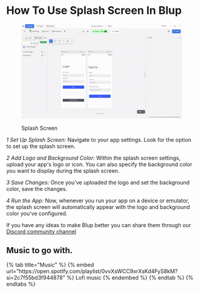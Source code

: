 # How To Use Splash Screen In Blup

<figure><img src=".gitbook/assets/splash-screen.gif" alt="Splash Screen"><figcaption><p>Splash Screen</p></figcaption></figure>

*1 Set Up Splash Screen:* Navigate to your app settings. Look for the option to set up the splash screen.

*2 Add Logo and Background Color:* Within the splash screen settings, upload your app's logo or icon. You can also specify the background color you want to display during the splash screen.

*3 Save Changes:* Once you've uploaded the logo and set the background color, save the changes.

*4 Run the App:* Now, whenever you run your app on a device or emulator, the splash screen will automatically appear with the logo and background color you've configured.


If you have any ideas to make Blup better you can share them through our [Discord community channel ](https://discord.com/channels/940632966093234176/965313562425823303)

## Music to go with.
 
<div class="container">
  {% tab title="Music" %}
  {% embed url="https://open.spotify.com/playlist/0vvXsWCC9xrXsKd4FyS8kM?si=2c7f55bd3f944878" %}
  Lofi music
  {% endembed %}
  {% endtab %}
  {% endtabs %}
</div>